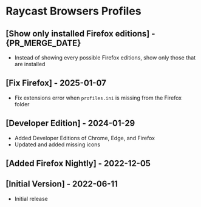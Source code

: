 # Raycast Browsers Profiles

## [Show only installed Firefox editions] - {PR_MERGE_DATE}

- Instead of showing every possible Firefox editions, show only those that are
  installed

## [Fix Firefox] - 2025-01-07

- Fix extensions error when `profiles.ini` is missing from the Firefox folder

## [Developer Edition] - 2024-01-29
- Added Developer Editions of Chrome, Edge, and Firefox
- Updated and added missing icons

## [Added Firefox Nightly] - 2022-12-05

## [Initial Version] - 2022-06-11
- Initial release
